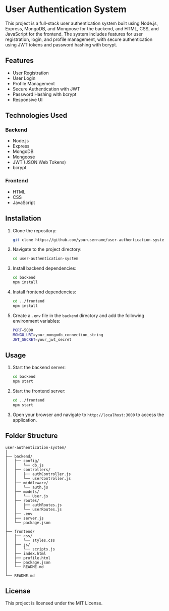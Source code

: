 
# User Authentication System

This project is a full-stack user authentication system built using Node.js, Express, MongoDB, and Mongoose for the backend, and HTML, CSS, and JavaScript for the frontend. The system includes features for user registration, login, and profile management, with secure authentication using JWT tokens and password hashing with bcrypt.

## Features

- User Registration
- User Login
- Profile Management
- Secure Authentication with JWT
- Password Hashing with bcrypt
- Responsive UI

## Technologies Used

### Backend
- Node.js
- Express
- MongoDB
- Mongoose
- JWT (JSON Web Tokens)
- bcrypt

### Frontend
- HTML
- CSS
- JavaScript

## Installation

1. Clone the repository:
    ```sh
    git clone https://github.com/yourusername/user-authentication-system.git
    ```

2. Navigate to the project directory:
    ```sh
    cd user-authentication-system
    ```

3. Install backend dependencies:
    ```sh
    cd backend
    npm install
    ```

4. Install frontend dependencies:
    ```sh
    cd ../frontend
    npm install
    ```

5. Create a `.env` file in the `backend` directory and add the following environment variables:
    ```sh
    PORT=5000
    MONGO_URI=your_mongodb_connection_string
    JWT_SECRET=your_jwt_secret
    ```

## Usage

1. Start the backend server:
    ```sh
    cd backend
    npm start
    ```

2. Start the frontend server:
    ```sh
    cd ../frontend
    npm start
    ```

3. Open your browser and navigate to `http://localhost:3000` to access the application.

## Folder Structure

```plaintext
user-authentication-system/
│
├── backend/
│   ├── config/
│   │   └── db.js
│   ├── controllers/
│   │   ├── authController.js
│   │   └── userController.js
│   ├── middleware/
│   │   └── auth.js
│   ├── models/
│   │   └── User.js
│   ├── routes/
│   │   ├── authRoutes.js
│   │   └── userRoutes.js
│   ├── .env
│   ├── server.js
│   └── package.json
│
├── frontend/
│   ├── css/
│   │   └── styles.css
│   ├── js/
│   │   └── scripts.js
│   ├── index.html
│   ├── profile.html
│   ├── package.json
│   └── README.md
│
└── README.md
```

## License

This project is licensed under the MIT License.

